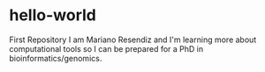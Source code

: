 # hello-world
First Repository
I am Mariano Resendiz and I'm learning more about computational tools so I can be prepared for a PhD in bioinformatics/genomics.
